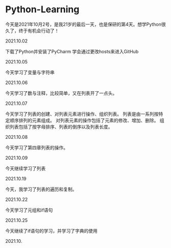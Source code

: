 # Python-Learning
今天是2021年10月2号，是我21岁的最后一天，也是保研的第4天。想学Python很久了，终于有机会行动了！

2021.10.02 

下载了Python并安装了PyCharm
学会通过更改hosts来进入GitHub


2021.10.05 

今天学习了变量与字符串


2021.10.06


今天学习了数与注释，比较简单，又在列表开了一点头。


2021.10.07

今天学习了列表的创建、对列表元素进行操作、组织列表。
列表是由一系列按特定顺序排列的元素组成。
对列表元素的操作包括了元素的修改、增加、删除。
组织列表包括了按字母排序、列表的倒序以及列表长度。


2021.10.08

今天学习了第四章列表的操作。


2021.10.09

今天继续学习了列表


2021.10.19

今天，我学习了列表的遍历和复制。


2021.10.22

今天学习了元组和if语句


2021.10.25

今天继续了if语句的学习，并学习了字典的使用


2021.10.

